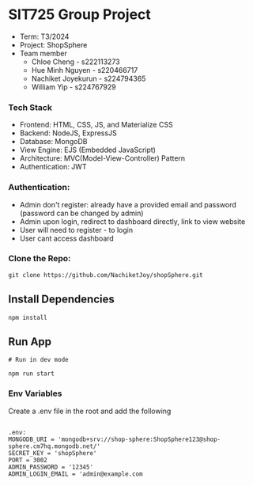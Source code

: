 # SIT725 Group Project
- Term: T3/2024
- Project: ShopSphere
- Team member
    - Chloe Cheng - s222113273
    - Hue Minh Nguyen - s220466717
    - Nachiket Joyekurun - s224794365
    - William Yip - s224767929


### Tech Stack
- Frontend: HTML, CSS, JS, and Materialize CSS
- Backend: NodeJS, ExpressJS
- Database: MongoDB
- View Engine: EJS (Embedded JavaScript)
- Architecture: MVC(Model-View-Controller) Pattern
- Authentication: JWT


### Authentication: 
- Admin don't register: already have a provided email and password (password can be changed by admin)
- Admin upon login, redirect to dashboard directly, link to view website
- User will need to register - to login
- User cant access dashboard


### Clone the Repo: 
```
git clone https://github.com/NachiketJoy/shopSphere.git
```
## Install Dependencies

```
npm install

```

## Run App

```
# Run in dev mode

npm run start

```

### Env Variables

Create a .env file in the root and add the following

```

.env:
MONGODB_URI = 'mongodb+srv://shop-sphere:ShopSphere123@shop-sphere.cm7hq.mongodb.net/'
SECRET_KEY = 'shopSphere'
PORT = 3002
ADMIN_PASSWORD = '12345'
ADMIN_LOGIN_EMAIL = 'admin@example.com

```
